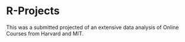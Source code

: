 # R-Projects



This was a submitted projected of an extensive data analysis of Online Courses from Harvard and MIT.
